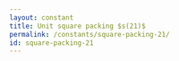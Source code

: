 ```yaml
---
layout: constant
title: Unit square packing $s(21)$
permalink: /constants/square-packing-21/
id: square-packing-21
---
```

